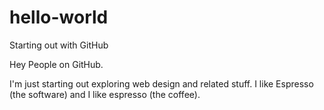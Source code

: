 # hello-world
Starting out with GitHub

Hey People on GitHub.

I'm just starting out exploring web design and related stuff. I like Espresso (the software) and I like espresso (the coffee).
